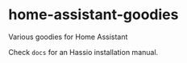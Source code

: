 # home-assistant-goodies
Various goodies for Home Assistant

Check `docs` for an Hassio installation manual.